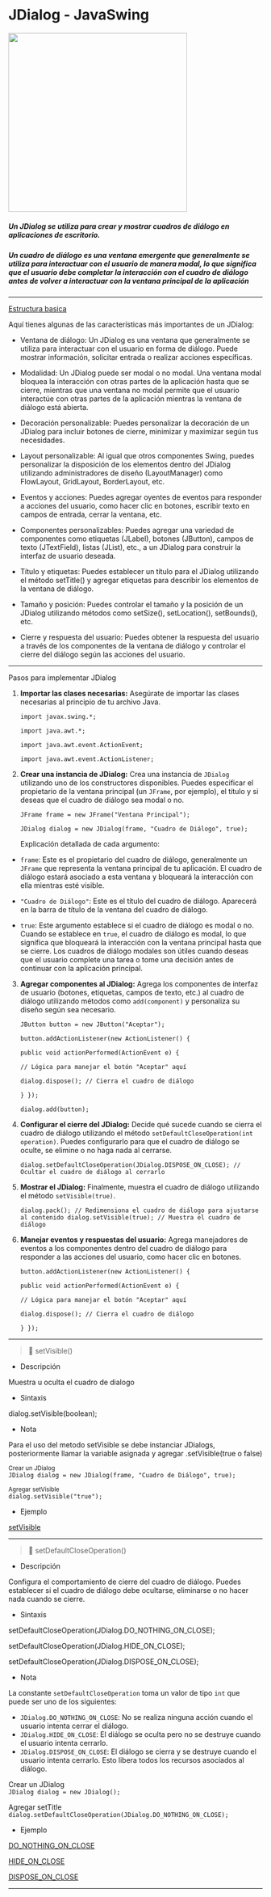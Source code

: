 # JDialog - JavaSwing

<img title="" src="https://encrypted-tbn0.gstatic.com/images?q=tbn:ANd9GcR__OoKLbDv-WH9nPOPVa3F8mR4qjnZhnsGCw&usqp=CAU" alt="" data-align="inline" width="354">

##### Un JDialog se utiliza para crear y mostrar cuadros de diálogo en aplicaciones de escritorio.

##### Un cuadro de diálogo es una ventana emergente que generalmente se utiliza para interactuar con el usuario de manera modal, lo que significa que el usuario debe completar la interacción con el cuadro de diálogo antes de volver a interactuar con la ventana principal de la aplicación

---

[Estructura basica](https://github.com/meditux27/JDialog-JavaSwing/blob/main/basic/MyDialogExample.java)

Aquí tienes algunas de las características más importantes de un JDialog:

- Ventana de diálogo: Un JDialog es una ventana que generalmente se utiliza para interactuar con el usuario en forma de diálogo. Puede mostrar información, solicitar entrada o realizar acciones específicas.

- Modalidad: Un JDialog puede ser modal o no modal. Una ventana modal bloquea la interacción con otras partes de la aplicación hasta que se cierre, mientras que una ventana no modal permite que el usuario interactúe con otras partes de la aplicación mientras la ventana de diálogo está abierta.

- Decoración personalizable: Puedes personalizar la decoración de un JDialog para incluir botones de cierre, minimizar y maximizar según tus necesidades.

- Layout personalizable: Al igual que otros componentes Swing, puedes personalizar la disposición de los elementos dentro del JDialog utilizando administradores de diseño (LayoutManager) como FlowLayout, GridLayout, BorderLayout, etc.

- Eventos y acciones: Puedes agregar oyentes de eventos para responder a acciones del usuario, como hacer clic en botones, escribir texto en campos de entrada, cerrar la ventana, etc.

- Componentes personalizables: Puedes agregar una variedad de componentes como etiquetas (JLabel), botones (JButton), campos de texto (JTextField), listas (JList), etc., a un JDialog para construir la interfaz de usuario deseada.

- Título y etiquetas: Puedes establecer un título para el JDialog utilizando el método setTitle() y agregar etiquetas para describir los elementos de la ventana de diálogo.

- Tamaño y posición: Puedes controlar el tamaño y la posición de un JDialog utilizando métodos como setSize(), setLocation(), setBounds(), etc.

- Cierre y respuesta del usuario: Puedes obtener la respuesta del usuario a través de los componentes de la ventana de diálogo y controlar el cierre del diálogo según las acciones del usuario.

---

Pasos para implementar JDialog

1. **Importar las clases necesarias:** Asegúrate de importar las clases necesarias al principio de tu archivo Java. 
   
   `import javax.swing.*;`
   
   `import java.awt.*;` 
   
   `import java.awt.event.ActionEvent;`
   
   `import java.awt.event.ActionListener;`

2. **Crear una instancia de JDialog:** Crea una instancia de `JDialog` utilizando uno de los constructores disponibles. Puedes especificar el propietario de la ventana principal (un `JFrame`, por ejemplo), el título y si deseas que el cuadro de diálogo sea modal o no.
   
   `JFrame frame = new JFrame("Ventana Principal"); `
   
   `JDialog dialog = new JDialog(frame, "Cuadro de Diálogo", true);`

   Explicación detallada de cada argumento:

- `frame`: Este es el propietario del cuadro de diálogo, generalmente un `JFrame` que representa la ventana principal de tu aplicación. El cuadro de diálogo estará asociado a esta ventana y bloqueará la interacción con ella mientras esté visible.

- `"Cuadro de Diálogo"`: Este es el título del cuadro de diálogo. Aparecerá en la barra de título de la ventana del cuadro de diálogo.

- `true`: Este argumento establece si el cuadro de diálogo es modal o no. Cuando se establece en `true`, el cuadro de diálogo es modal, lo que significa que bloqueará la interacción con la ventana principal hasta que se cierre. Los cuadros de diálogo modales son útiles cuando deseas que el usuario complete una tarea o tome una decisión antes de continuar con la aplicación principal.
3. **Agregar componentes al JDialog:** Agrega los componentes de interfaz de usuario (botones, etiquetas, campos de texto, etc.) al cuadro de diálogo utilizando métodos como `add(component)` y personaliza su diseño según sea necesario.
   
   `JButton button = new JButton("Aceptar"); `
   
   `button.addActionListener(new ActionListener() {     `
   
   `public void actionPerformed(ActionEvent e) {         `
   
   `// Lógica para manejar el botón "Aceptar" aquí         `
   
   `dialog.dispose(); // Cierra el cuadro de diálogo     `
   
   `} }); `
   
   `dialog.add(button);`

4. **Configurar el cierre del JDialog:** Decide qué sucede cuando se cierra el cuadro de diálogo utilizando el método `setDefaultCloseOperation(int operation)`. Puedes configurarlo para que el cuadro de diálogo se oculte, se elimine o no haga nada al cerrarse.
   
   `dialog.setDefaultCloseOperation(JDialog.DISPOSE_ON_CLOSE); // Ocultar el cuadro de diálogo al cerrarlo`

5. **Mostrar el JDialog:** Finalmente, muestra el cuadro de diálogo utilizando el método `setVisible(true)`.
   
   `dialog.pack(); // Redimensiona el cuadro de diálogo para ajustarse al contenido dialog.setVisible(true); // Muestra el cuadro de diálogo`

6. **Manejar eventos y respuestas del usuario:** Agrega manejadores de eventos a los componentes dentro del cuadro de diálogo para responder a las acciones del usuario, como hacer clic en botones.
   
   `button.addActionListener(new ActionListener() {     `
   
   `public void actionPerformed(ActionEvent e) {         `
   
   `// Lógica para manejar el botón "Aceptar" aquí         `
   
   `dialog.dispose(); // Cierra el cuadro de diálogo     `
   
   `} });`

---

> :beginner: setVisible()

- Descripción

Muestra u oculta el cuadro de dialogo

- Sintaxis

dialog.setVisible(boolean);

- Nota

Para el uso del metodo setVisible se debe instanciar JDialogs, posteriormente llamar la variable asignada y agregar .setVisible(true o false)

<sub> Crear un JDialog</sub>  
`JDialog dialog = new JDialog(frame, "Cuadro de Diálogo", true);`

<sub>Agregar setVisible </sub>  
`dialog.setVisible("true");`

- Ejemplo

[setVisible]( https://github.com/meditux27/JDialog-JavaSwing/blob/main/Example/JDialogVisibilityExample.java)

---

> :beginner: setDefaultCloseOperation()

- Descripción

Configura el comportamiento de cierre del cuadro de diálogo. Puedes establecer si el cuadro de diálogo debe ocultarse, eliminarse o no hacer nada cuando se cierre.

- Sintaxis

setDefaultCloseOperation(JDialog.DO_NOTHING_ON_CLOSE);

setDefaultCloseOperation(JDialog.HIDE_ON_CLOSE);

setDefaultCloseOperation(JDialog.DISPOSE_ON_CLOSE);

- Nota

La constante `setDefaultCloseOperation` toma un valor de tipo `int` que puede ser uno de los siguientes:

- `JDialog.DO_NOTHING_ON_CLOSE`: No se realiza ninguna acción cuando el usuario intenta cerrar el diálogo.
- `JDialog.HIDE_ON_CLOSE`: El diálogo se oculta pero no se destruye cuando el usuario intenta cerrarlo.
- `JDialog.DISPOSE_ON_CLOSE`: El diálogo se cierra y se destruye cuando el usuario intenta cerrarlo. Esto libera todos los recursos asociados al diálogo.

Crear un JDialog  
`JDialog dialog = new JDialog();`

Agregar setTitle  
`dialog.setDefaultCloseOperation(JDialog.DO_NOTHING_ON_CLOSE);`

- Ejemplo

[DO_NOTHING_ON_CLOSE](https://github.com/meditux27/JFrame-JavaSwing/blob/main/Example/JFrameSetSize.java)

[HIDE_ON_CLOSE](https://github.com/meditux27/JFrame-JavaSwing/blob/main/Example/JFrameSetSize.java)

[DISPOSE_ON_CLOSE](https://github.com/meditux27/JFrame-JavaSwing/blob/main/Example/JFrameSetSize.java)

---

